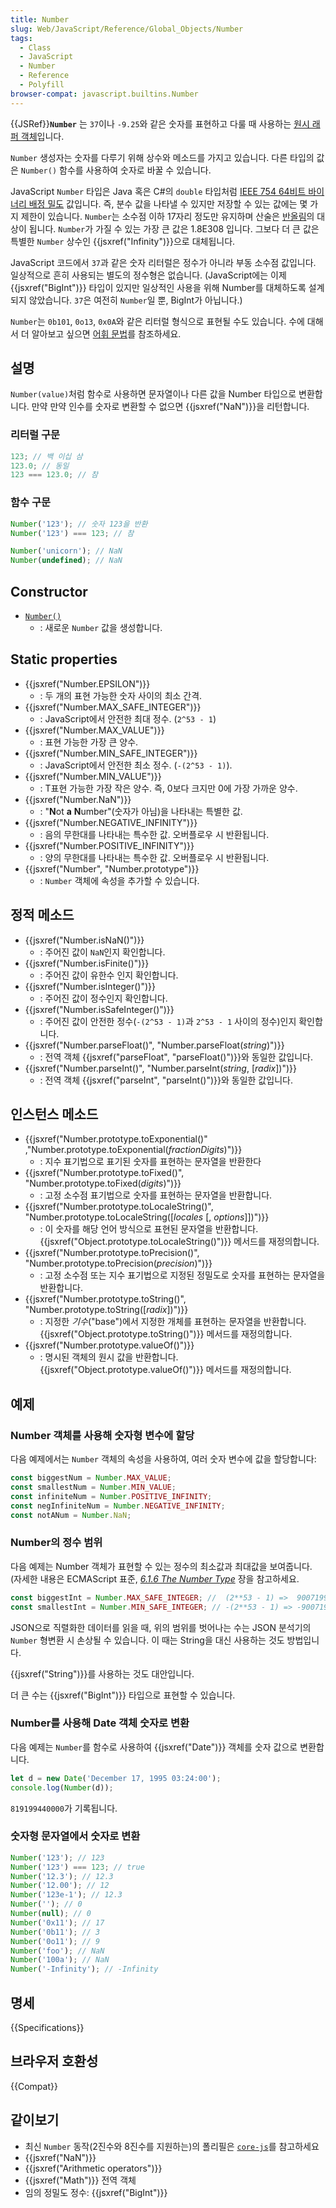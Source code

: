 ```yaml
---
title: Number
slug: Web/JavaScript/Reference/Global_Objects/Number
tags:
  - Class
  - JavaScript
  - Number
  - Reference
  - Polyfill
browser-compat: javascript.builtins.Number
---
```


{{JSRef}}**`Number`** 는 `37`이나 `-9.25`와 같은 숫자를 표현하고 다룰 때 사용하는 [원시 래퍼 객체](/ko/docs/Glossary/Primitive#primitive_wrapper_objects_in_javascript)입니다.

`Number` 생성자는 숫자를 다루기 위해 상수와 메소드를 가지고 있습니다. 다른 타입의 값은 `Number()` 함수를 사용하여 숫자로 바꿀 수 있습니다.

JavaScript `Number` 타입은 Java 혹은 C#의 `double` 타입처럼 [IEEE 754 64비트 바이너리 배정 밀도](https://en.wikipedia.org/wiki/Floating-point_arithmetic) 값입니다. 즉, 분수 값을 나타낼 수 있지만 저장할 수 있는 값에는 몇 가지 제한이 있습니다. `Number`는 소수점 이하 17자리 정도만 유지하며 산술은 [반올림](https://en.wikipedia.org/wiki/Floating-point_arithmetic#Representable_numbers,_conversion_and_rounding)의 대상이 됩니다. `Number`가 가질 수 있는 가장 큰 값은 1.8E308 입니다. 그보다 더 큰 값은 특별한 `Number` 상수인 {{jsxref("Infinity")}}으로 대체됩니다.

JavaScript 코드에서 `37`과 같은 숫자 리터럴은 정수가 아니라 부동 소수점 값입니다. 일상적으로 흔히 사용되는 별도의 정수형은 없습니다. (JavaScript에는 이제 {{jsxref("BigInt")}} 타입이 있지만 일상적인 사용을 위해 Number를 대체하도록 설계되지 않았습니다. `37`은 여전히 `Number`일 뿐, BigInt가 아닙니다.)

`Number`는 `0b101`, `0o13`, `0x0A`와 같은 리터럴 형식으로 표현될 수도 있습니다. 수에 대해서 더 알아보고 싶으면 [어휘 문법](/ko/docs/Web/JavaScript/Reference/Lexical_grammar#numeric_literals)를 참조하세요.

## 설명

`Number(value)`처럼 함수로 사용하면 문자열이나 다른 값을 Number 타입으로 변환합니다. 만약 만약 인수를 숫자로 변환할 수 없으면 {{jsxref("NaN")}}을 리턴합니다.

### 리터럴 구문

```js
123; // 백 이십 삼
123.0; // 동일
123 === 123.0; // 참
```

### 함수 구문

```js
Number('123'); // 숫자 123을 반환
Number('123') === 123; // 참

Number('unicorn'); // NaN
Number(undefined); // NaN
```

## Constructor

- [`Number()`](/ko/docs/Web/JavaScript/Reference/Global_Objects/Number/Number)
  - : 새로운 `Number` 값을 생성합니다.

## Static properties

- {{jsxref("Number.EPSILON")}}
  - : 두 개의 표현 가능한 숫자 사이의 최소 간격.
- {{jsxref("Number.MAX_SAFE_INTEGER")}}
  - : JavaScript에서 안전한 최대 정수. (`2^53 - 1`)
- {{jsxref("Number.MAX_VALUE")}}
  - : 표현 가능한 가장 큰 양수.
- {{jsxref("Number.MIN_SAFE_INTEGER")}}
  - : JavaScript에서 안전한 최소 정수. (`-(2^53 - 1)`).
- {{jsxref("Number.MIN_VALUE")}}
  - : T표현 가능한 가장 작은 양수. 즉, 0보다 크지만 0에 가장 가까운 양수.
- {{jsxref("Number.NaN")}}
  - : "**N**ot **a** **N**umber"(숫자가 아님)을 나타내는 특별한 값.
- {{jsxref("Number.NEGATIVE_INFINITY")}}
  - : 음의 무한대를 나타내는 특수한 값. 오버플로우 시 반환됩니다.
- {{jsxref("Number.POSITIVE_INFINITY")}}
  - : 양의 무한대를 나타내는 특수한 값. 오버플로우 시 반환됩니다.
- {{jsxref("Number", "Number.prototype")}}
  - : `Number` 객체에 속성을 추가할 수 있습니다.

## 정적 메소드

- {{jsxref("Number.isNaN()")}}
  - : 주어진 값이 `NaN`인지 확인합니다.
- {{jsxref("Number.isFinite()")}}
  - : 주어진 값이 유한수 인지 확인합니다.
- {{jsxref("Number.isInteger()")}}
  - : 주어진 값이 정수인지 확인합니다.
- {{jsxref("Number.isSafeInteger()")}}
  - : 주어진 값이 안전한 정수(`-(2^53 - 1)`과 `2^53 - 1` 사이의 정수)인지 확인합니다.
- {{jsxref("Number.parseFloat()", "Number.parseFloat(<var>string</var>)")}}
  - : 전역 객체 {{jsxref("parseFloat", "parseFloat()")}}와 동일한 값입니다.
- {{jsxref("Number.parseInt()", "Number.parseInt(<var>string</var>, [<var>radix</var>])")}}
  - : 전역 객체 {{jsxref("parseInt", "parseInt()")}}와 동일한 값입니다.

## 인스턴스 메소드

- {{jsxref("Number.prototype.toExponential()" ,"Number.prototype.toExponential(<var>fractionDigits</var>)")}}
  - : 지수 표기법으로 표기된 숫자를 표현하는 문자열을 반환한다
- {{jsxref("Number.prototype.toFixed()", "Number.prototype.toFixed(<var>digits</var>)")}}
  - : 고정 소수점 표기법으로 숫자를 표현하는 문자열을 반환합니다.
- {{jsxref("Number.prototype.toLocaleString()", "Number.prototype.toLocaleString([<var>locales</var> [, <var>options</var>]])")}}
  - : 이 숫자를 해당 언어 방식으로 표현된 문자열을 반환합니다. {{jsxref("Object.prototype.toLocaleString()")}} 메서드를 재정의합니다.
- {{jsxref("Number.prototype.toPrecision()", "Number.prototype.toPrecision(<var>precision</var>)")}}
  - : 고정 소수점 또는 지수 표기법으로 지정된 정밀도로 숫자를 표현하는 문자열을 반환합니다.
- {{jsxref("Number.prototype.toString()", "Number.prototype.toString([<var>radix</var>])")}}
  - : 지정한 _기수_("base")에서 지정한 개체를 표현하는 문자열을 반환합니다. {{jsxref("Object.prototype.toString()")}} 메서드를 재정의합니다.
- {{jsxref("Number.prototype.valueOf()")}}
  - : 명시된 객체의 원시 값을 반환합니다. {{jsxref("Object.prototype.valueOf()")}} 메서드를 재정의합니다.

## 예제

### Number 객체를 사용해 숫자형 변수에 할당

다음 예제에서는 `Number` 객체의 속성을 사용하여, 여러 숫자 변수에 값을 할당합니다:

```js
const biggestNum = Number.MAX_VALUE;
const smallestNum = Number.MIN_VALUE;
const infiniteNum = Number.POSITIVE_INFINITY;
const negInfiniteNum = Number.NEGATIVE_INFINITY;
const notANum = Number.NaN;
```

### Number의 정수 범위

다음 예제는 Number 객체가 표현할 수 있는 정수의 최소값과 최대값을 보여줍니다. (자세한 내용은 ECMAScript 표준, _[6.1.6 The Number Type](https://tc39.github.io/ecma262/#sec-ecmascript-language-types-number-type)_ 장을 참고하세요.

```js
const biggestInt = Number.MAX_SAFE_INTEGER; //  (2**53 - 1) =>  9007199254740991
const smallestInt = Number.MIN_SAFE_INTEGER; // -(2**53 - 1) => -9007199254740991
```

JSON으로 직렬화한 데이터를 읽을 때, 위의 범위를 벗어나는 수는 JSON 분석기의 `Number` 형변환 시 손상될 수 있습니다. 이 때는 String을 대신 사용하는 것도 방법입니다.

{{jsxref("String")}}를 사용하는 것도 대안입니다.

더 큰 수는 {{jsxref("BigInt")}} 타입으로 표현할 수 있습니다.

### Number를 사용해 Date 객체 숫자로 변환

다음 예제는 `Number`를 함수로 사용하여 {{jsxref("Date")}} 객체를 숫자 값으로 변환합니다.

```js
let d = new Date('December 17, 1995 03:24:00');
console.log(Number(d));
```

`819199440000`가 기록됩니다.

### 숫자형 문자열에서 숫자로 변환

```js
Number('123'); // 123
Number('123') === 123; // true
Number('12.3'); // 12.3
Number('12.00'); // 12
Number('123e-1'); // 12.3
Number(''); // 0
Number(null); // 0
Number('0x11'); // 17
Number('0b11'); // 3
Number('0o11'); // 9
Number('foo'); // NaN
Number('100a'); // NaN
Number('-Infinity'); // -Infinity
```

## 명세

{{Specifications}}

## 브라우저 호환성

{{Compat}}

## 같이보기

- 최신 `Number` 동작(2진수와 8진수를 지원하는)의 폴리필은 [`core-js`](https://github.com/zloirock/core-js#ecmascript-number)를 참고하세요
- {{jsxref("NaN")}}
- {{jsxref("Arithmetic operators")}}
- {{jsxref("Math")}} 전역 객체
- 임의 정밀도 정수: {{jsxref("BigInt")}}
